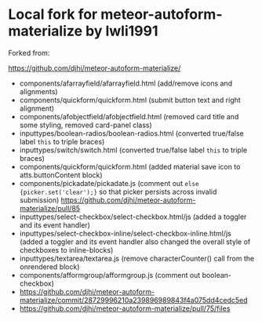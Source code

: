 # Local fork for meteor-autoform-materialize by lwli1991

Forked from:

https://github.com/djhi/meteor-autoform-materialize/

* components/afarrayfield/afarrayfield.html (add/remove icons and alignments)
* components/quickform/quickform.html (submit button text and right alignment)
* components/afobjectfield/afobjectfield.html (removed card title and some styling, removed card-panel class)
* inputtypes/boolean-radios/boolean-radios.html (converted true/false label `this` to triple braces)
* inputtypes/switch/switch.html (converted true/false label `this` to triple braces)
* components/quickform/quickform.html (added material save icon to atts.buttonContent block)
* components/pickadate/pickadate.js (comment out `else {picker.set('clear');}` so that picker persists across invalid submission) https://github.com/djhi/meteor-autoform-materialize/pull/85
* inputtypes/select-checkbox/select-checkbox.html/js (added a toggler and its event handler)
* inputtypes/select-checkbox-inline/select-checkbox-inline.html/js (added a toggler and its event handler also changed the overall style of checkboxes to inline-blocks)
* inputtypes/textarea/textarea.js (remove characterCounter() call from the onrendered block)
* components/afformgroup/afformgroup.js (comment out boolean-checkbox)
* https://github.com/djhi/meteor-autoform-materialize/commit/28729996210a239896989843f4a075dd4cedc5ed
* https://github.com/djhi/meteor-autoform-materialize/pull/75/files

